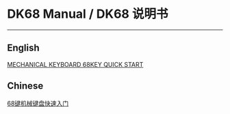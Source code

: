 # DK68 Manual / DK68 说明书

---

## English

[MECHANICAL KEYBOARD 68KEY QUICK START](./README_EN.md)

## Chinese

[68键机械键盘快速入门](./README_CN.md)
